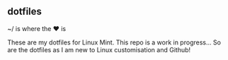 ## dotfiles

~/ is where the ♥ is

These are my dotfiles for Linux Mint. 
This repo is a work in progress...
So are the dotfiles as I am new to Linux customisation and Github!

